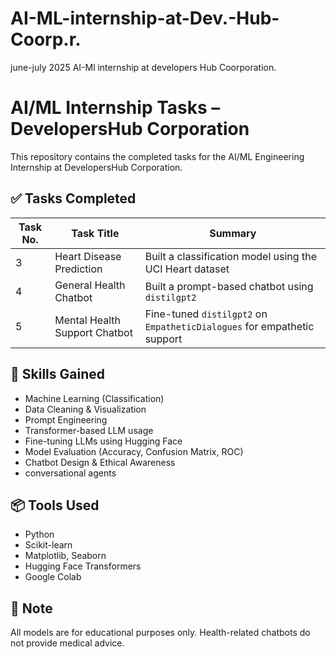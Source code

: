 # AI-ML-internship-at-Dev.-Hub-Coorp.r.
june-july 2025 AI-Ml internship at developers Hub Coorporation. 

# AI/ML Internship Tasks – DevelopersHub Corporation

This repository contains the completed tasks for the AI/ML Engineering Internship at DevelopersHub Corporation.

## ✅ Tasks Completed

| Task No. | Task Title | Summary |
|----------|------------|---------|
| 3 | Heart Disease Prediction | Built a classification model using the UCI Heart dataset |
| 4 | General Health Chatbot | Built a prompt-based chatbot using `distilgpt2` |
| 5 | Mental Health Support Chatbot | Fine-tuned `distilgpt2` on `EmpatheticDialogues` for empathetic support |

## 🚀 Skills Gained

- Machine Learning (Classification)
- Data Cleaning & Visualization
- Prompt Engineering
- Transformer-based LLM usage
- Fine-tuning LLMs using Hugging Face
- Model Evaluation (Accuracy, Confusion Matrix, ROC)
- Chatbot Design & Ethical Awareness
- conversational agents

## 📦 Tools Used

- Python
- Scikit-learn
- Matplotlib, Seaborn
- Hugging Face Transformers
- Google Colab


## 📌 Note
All models are for educational purposes only. Health-related chatbots do not provide medical advice.


